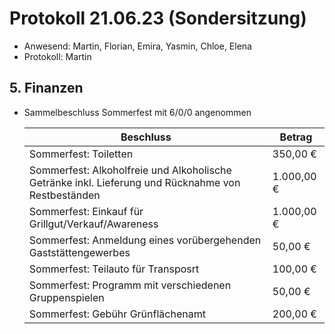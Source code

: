 ---
---

# Protokoll 21.06.23 (Sondersitzung)

- Anwesend: Martin, Florian, Emira, Yasmin, Chloe, Elena
- Protokoll: Martin

## 5. Finanzen

- Sammelbeschluss Sommerfest mit 6/0/0 angenommen

  | Beschluss                                                                                          | Betrag     |
  | -------------------------------------------------------------------------------------------------- | ---------- |
  | Sommerfest: Toiletten                                                                              | 350,00 €   |
  | Sommerfest: Alkoholfreie und Alkoholische Getränke inkl. Lieferung und Rücknahme von Restbeständen | 1.000,00 € |
  | Sommerfest: Einkauf für Grillgut/Verkauf/Awareness                                                 | 1.000,00 € |
  | Sommerfest: Anmeldung eines vorübergehenden Gaststättengewerbes                                    | 50,00 €    |
  | Sommerfest: Teilauto für Transposrt                                                                | 100,00 €   |
  | Sommerfest: Programm mit verschiedenen Gruppenspielen                                              | 50,00 €    |
  | Sommerfest: Gebühr Grünflächenamt                                                                  | 200,00 €   |
